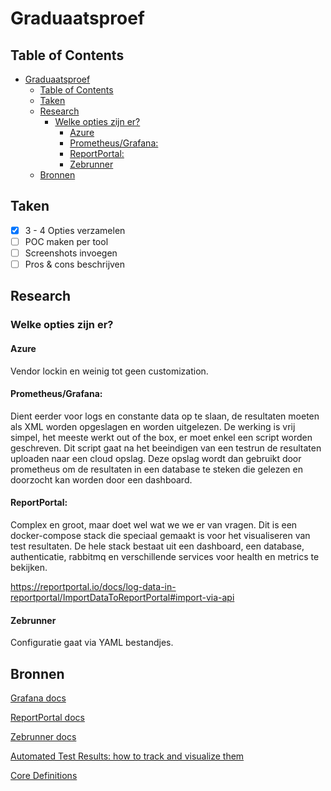# Graduaatsproef

## Table of Contents

- [Graduaatsproef](#graduaatsproef)
  - [Table of Contents](#table-of-contents)
  - [Taken](#taken)
  - [Research](#research)
    - [Welke opties zijn er?](#welke-opties-zijn-er)
      - [Azure](#azure)
      - [Prometheus/Grafana:](#prometheusgrafana)
      - [ReportPortal:](#reportportal)
      - [Zebrunner](#zebrunner)
  - [Bronnen](#bronnen)

##  Taken
 - [x] 3 - 4 Opties verzamelen
 - [ ] POC maken per tool
 - [ ] Screenshots invoegen
 - [ ] Pros & cons beschrijven

## Research

### Welke opties zijn er?

#### Azure
Vendor lockin en weinig tot geen customization. 

#### Prometheus/Grafana:
Dient eerder voor logs en constante data op te slaan, de resultaten moeten als XML worden opgeslagen en worden uitgelezen. 
De werking is vrij simpel, het meeste werkt out of the box, er moet enkel een script worden geschreven. 
Dit script gaat na het beeindigen van een testrun de resultaten uploaden naar een cloud opslag. 
Deze opslag wordt dan gebruikt door prometheus om de resultaten in een database te steken die gelezen en doorzocht kan worden door een dashboard.


#### ReportPortal:
Complex en groot, maar doet wel wat we we er van vragen.
Dit is een docker-compose stack die speciaal gemaakt is voor het visualiseren van test resultaten. 
De hele stack bestaat uit een dashboard, een database, authenticatie, rabbitmq en verschillende services voor health en metrics te bekijken.

https://reportportal.io/docs/log-data-in-reportportal/ImportDataToReportPortal#import-via-api


#### Zebrunner
Configuratie gaat via YAML bestandjes.

## Bronnen

[Grafana docs](#https://grafana.com/docs/grafana/latest/)

[ReportPortal docs](#https://reportportal.io/docs/)

[Zebrunner docs](#https://zebrunner.com/documentation/)

[Automated Test Results: how to track and visualize them](#https://www.solvd.com/blog/automated-test-results-visualization)

[Core Definitions](#https://zebrunner.com/documentation/guide/)
